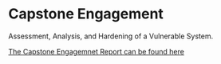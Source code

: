 # Capstone Engagement  

Assessment, Analysis, and Hardening of a Vulnerable System.

[The Capstone Engagemnet Report can be found here](https://github.com/livetru2u/capstone-engagement/blob/main/Capstone%20Engagement%20-%20Chrisitna%20Chen.pdf)
